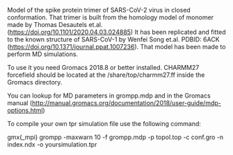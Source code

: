 ﻿Model of the spike protein trimer of SARS-CoV-2 virus in closed conformation. 
That trimer is built from the homology model of monomer made by Thomas Desautels et.al. (https://doi.org/10.1101/2020.04.03.024885)
It has been replicated and fitted to the known structure of SARS-CoV-1 by Wenfei Song et.al. PDBID: 6ACK (https://doi.org/10.1371/journal.ppat.1007236). 
That model has been made to perform MD simulations. 

To use it you need Gromacs 2018.8 or better installed.
CHARMM27 forcefield should be located at the /share/top/charmm27.ff inside the Gromacs directory.

You can lookup for MD parameters in grompp.mdp and in the Gromacs manual (http://manual.gromacs.org/documentation/2018/user-guide/mdp-options.html)

To compile your own tpr simulation file use the following command:

gmx(_mpi) grompp -maxwarn 10 -f grompp.mdp -p topol.top -c conf.gro -n index.ndx -o yoursimulation.tpr